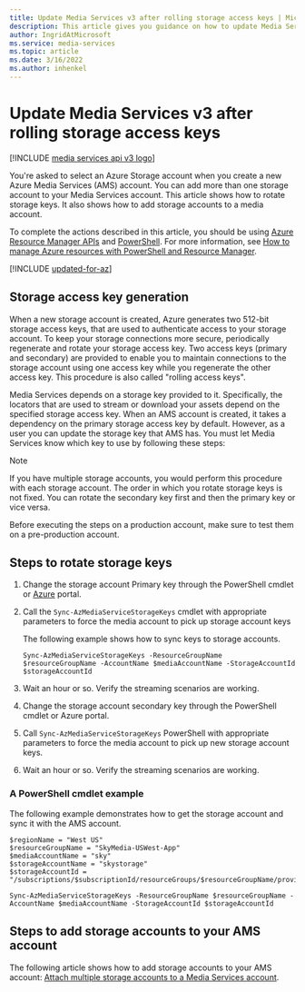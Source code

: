 ```yaml
---
title: Update Media Services v3 after rolling storage access keys | Microsoft Docs
description: This article gives you guidance on how to update Media Services v3 after rolling storage access keys.
author: IngridAtMicrosoft
ms.service: media-services
ms.topic: article
ms.date: 3/16/2022
ms.author: inhenkel
---
```

# Update Media Services v3 after rolling storage access keys

[!INCLUDE [media services api v3 logo](./includes/v3-hr.md)]

You're asked to select an Azure Storage account when you create a new Azure Media Services (AMS) account.  You can add more than one storage account to your Media Services account. This article shows how to rotate storage keys. It also shows how to add storage accounts to a media account.

To complete the actions described in this article, you should be using [Azure Resource Manager APIs](/rest/api/media/operations/azure-media-services-rest-api-reference) and [PowerShell](/powershell/module/az.media).  For more information, see [How to manage Azure resources with PowerShell and Resource Manager](https://docs.microsoft.com/azure-resource-manager/management/manage-resource-groups-powershell.md).

[!INCLUDE [updated-for-az](./includes/updated-for-az.md)]

## Storage access key generation

When a new storage account is created, Azure generates two 512-bit storage access keys, that are used to authenticate access to your storage account. To keep your storage connections more secure, periodically regenerate and rotate your storage access key. Two access keys (primary and secondary) are provided to enable you to maintain connections to the storage account using one access key while you regenerate the other access key. This procedure is also called "rolling access keys".

Media Services depends on a storage key provided to it. Specifically, the locators that are used to stream or download your assets depend on the specified storage access key. When an AMS account is created, it takes a dependency on the primary storage access key by default. However, as a user you can update the storage key that AMS has. You must let Media Services know which key to use by following these steps:

>[!NOTE]
> If you have multiple storage accounts, you would perform this procedure with each storage account. The order in which you rotate storage keys is not fixed. You can rotate the secondary key first and then the primary key or vice versa.
>
> Before executing the steps on a production account, make sure to test them on a pre-production account.
>

## Steps to rotate storage keys
 
 1. Change the storage account Primary key through the PowerShell cmdlet or [Azure](https://portal.azure.com/) portal.
 2. Call the `Sync-AzMediaServiceStorageKeys` cmdlet with appropriate parameters to force the media account to pick up storage account keys
 
    The following example shows how to sync keys to storage accounts.
  
    `Sync-AzMediaServiceStorageKeys -ResourceGroupName $resourceGroupName -AccountName $mediaAccountName -StorageAccountId $storageAccountId`
  
 3. Wait an hour or so. Verify the streaming scenarios are working.
 4. Change the storage account secondary key through the PowerShell cmdlet or Azure portal.
 5. Call `Sync-AzMediaServiceStorageKeys` PowerShell with appropriate parameters to force the media account to pick up new storage account keys.
 6. Wait an hour or so. Verify the streaming scenarios are working.
 
### A PowerShell cmdlet example

The following example demonstrates how to get the storage account and sync it with the AMS account.

```console
$regionName = "West US"
$resourceGroupName = "SkyMedia-USWest-App"
$mediaAccountName = "sky"
$storageAccountName = "skystorage"
$storageAccountId = "/subscriptions/$subscriptionId/resourceGroups/$resourceGroupName/providers/Microsoft.Storage/storageAccounts/$storageAccountName"

Sync-AzMediaServiceStorageKeys -ResourceGroupName $resourceGroupName -AccountName $mediaAccountName -StorageAccountId $storageAccountId
```

## Steps to add storage accounts to your AMS account

The following article shows how to add storage accounts to your AMS account: [Attach multiple storage accounts to a Media Services account](storage-managing-multiple-storage-accounts-how-to.md).
